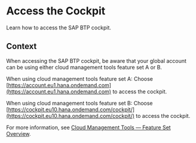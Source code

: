 <!-- loio4e750660b72e4fd6b2485ffb0b3cbdca -->

# Access the Cockpit

Learn how to access the SAP BTP cockpit.



## Context

When accessing the SAP BTP cockpit, be aware that your global account can be using either cloud management tools feature set A or B.

When using cloud management tools feature set A: Choose [https://account.eu1.hana.ondemand.com](https://account.eu1.hana.ondemand.com) to access the cockpit.

When using cloud management tools feature set B: Choose [https://cockpit.eu10.hana.ondemand.com/cockpit/](https://cockpit.eu10.hana.ondemand.com/cockpit/) to access the cockpit.

For more information, see [Cloud Management Tools — Feature Set Overview](../10-concepts/cloud-management-tools-feature-set-overview-caf4e4e.md).

